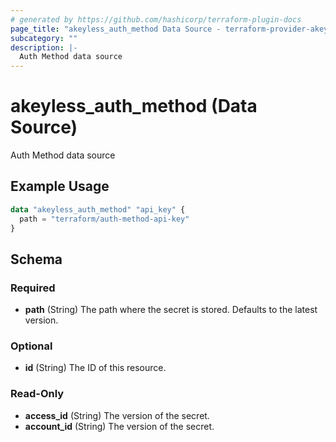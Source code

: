 ```yaml
---
# generated by https://github.com/hashicorp/terraform-plugin-docs
page_title: "akeyless_auth_method Data Source - terraform-provider-akeyless"
subcategory: ""
description: |-
  Auth Method data source
---
```


# akeyless_auth_method (Data Source)

Auth Method data source

## Example Usage

```terraform
data "akeyless_auth_method" "api_key" {
  path = "terraform/auth-method-api-key"
}
```

<!-- schema generated by tfplugindocs -->
## Schema

### Required

- **path** (String) The path where the secret is stored. Defaults to the latest version.

### Optional

- **id** (String) The ID of this resource.

### Read-Only

- **access_id** (String) The version of the secret.
- **account_id** (String) The version of the secret.


